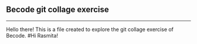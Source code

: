 ## Becode git collage exercise
____

Hello there! This is a file created to explore the git collage exercise of Becode.
#Hi Rasmita!
